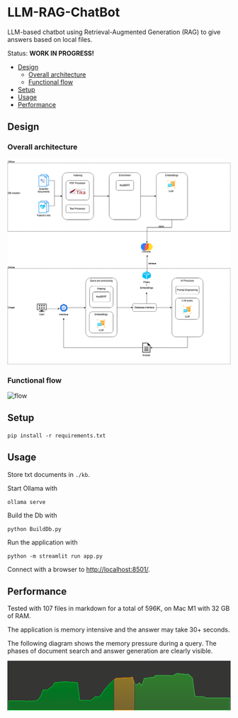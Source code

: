 # LLM-RAG-ChatBot

LLM-based chatbot using Retrieval-Augmented Generation (RAG) to give answers based on local files.

Status: **WORK IN PROGRESS!**

- [Design](#design)
  - [Overall architecture](#overall-architecture)
  - [Functional flow](#functional-flow)
- [Setup](#setup)
- [Usage](#usage)
- [Performance](#performance)

## Design

### Overall architecture

![doc](docs/img/RAG.drawio.png)

### Functional flow

![flow](docs/img/LLM-Dementia-flow.drawio.png)

## Setup

`pip install -r requirements.txt`

## Usage

Store txt documents in `./kb`.

Start Ollama with

```shell
ollama serve
```

Build the Db with

```shell
python BuildDb.py
```

Run the application with

```shell
python -m streamlit run app.py
```

Connect with a browser to [http://localhost:8501/](http://localhost:8501/).

## Performance

Tested with 107 files in markdown for a total of 596K, on Mac M1 with 32 GB of RAM.

The application is memory intensive and the answer may take 30+ seconds.

The following diagram shows the memory pressure during a query. The phases of document search and answer generation are clearly visible.

![memory pressure](docs/img/memory.png)

